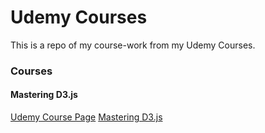 # Udemy Courses

This is a repo of my course-work from my Udemy Courses.

### Courses

#### Mastering D3.js
[Udemy Course Page](https://www.udemy.com/course/masteringd3js/)
[Mastering D3.js](/udemy/masteringd3js/)
